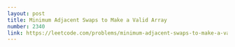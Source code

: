 ```yaml
---
layout: post
title: Minimum Adjacent Swaps to Make a Valid Array
number: 2340
link: https://leetcode.com/problems/minimum-adjacent-swaps-to-make-a-valid-array
---
```

